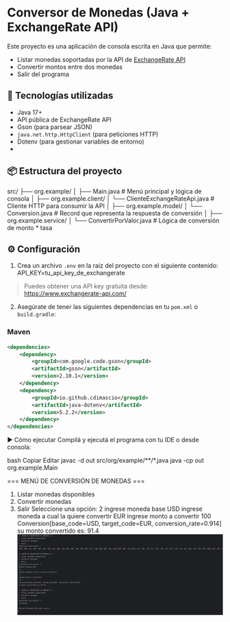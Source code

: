 # Conversor de Monedas (Java + ExchangeRate API)

Este proyecto es una aplicación de consola escrita en Java que permite:

- Listar monedas soportadas por la API de [ExchangeRate API](https://www.exchangerate-api.com/)
- Convertir montos entre dos monedas
- Salir del programa

## 🧰 Tecnologías utilizadas

- Java 17+
- API pública de ExchangeRate API
- Gson (para parsear JSON)
- `java.net.http.HttpClient` (para peticiones HTTP)
- Dotenv (para gestionar variables de entorno)
- 
## 📦 Estructura del proyecto

src/
├── org.example/
│ ├── Main.java # Menú principal y lógica de consola
│
├── org.example.client/
│ └── ClienteExchangeRateApi.java # Cliente HTTP para consumir la API
│
├── org.example.model/
│ └── Conversion.java # Record que representa la respuesta de conversión
│
├── org.example.service/
│ └── ConvertirPorValor.java # Lógica de conversión de monto * tasa


## ⚙️ Configuración

1. Crea un archivo `.env` en la raíz del proyecto con el siguiente contenido:
API_KEY=tu_api_key_de_exchangerate

> Puedes obtener una API key gratuita desde: https://www.exchangerate-api.com/

2. Asegúrate de tener las siguientes dependencias en tu `pom.xml` o `build.gradle`:

### Maven

```xml
<dependencies>
    <dependency>
        <groupId>com.google.code.gson</groupId>
        <artifactId>gson</artifactId>
        <version>2.10.1</version>
    </dependency>
    <dependency>
        <groupId>io.github.cdimascio</groupId>
        <artifactId>java-dotenv</artifactId>
        <version>5.2.2</version>
    </dependency>
</dependencies>
```

▶️ Cómo ejecutar
Compilá y ejecutá el programa con tu IDE o desde consola:

bash
Copiar
Editar
javac -d out src/org/example/**/*.java
java -cp out org.example.Main

=== MENÚ DE CONVERSIÓN DE MONEDAS ===
1. Listar monedas disponibles
2. Convertir monedas
3. Salir
Seleccione una opción: 2
ingrese moneda base
USD
ingrese moneda a cual la quiere convertir
EUR
ingrese monto a convertir
100
Conversion[base_code=USD, target_code=EUR, conversion_rate=0.914]
su monto convertido es: 91.4
![imagen de funcionamiento del programa](https://raw.githubusercontent.com/SantiagoPerezKay/conversor_de_monedas_curso_one_oracle/refs/heads/main/programa.jpg)
